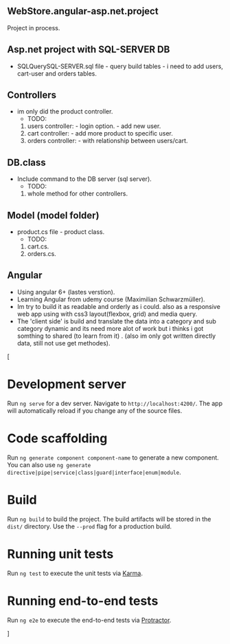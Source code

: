 ## WebStore.angular-asp.net.project

Project in process.

## Asp.net project with SQL-SERVER DB

- SQLQuerySQL-SERVER.sql file - query build tables - i need to add users, cart-user and orders tables.

## Controllers

- im only did the product controller.
  - TODO:
  1. users controller: - login option. - add new user.
  2. cart controller: - add more product to specific user.
  3. orders controller: - with relationship between users/cart.
  
## DB.class

- Include command to the DB server (sql server).
  - TODO:
  1. whole method for other controllers.
 
## Model (model folder)

- product.cs file - product class.
  - TODO:
  1. cart.cs.
  2. orders.cs.
 
## Angular

- Using angular 6+ (lastes verstion).
- Learning Angular from udemy course (Maximilian Schwarzmüller).
- Im try to build it as readable and orderly as i could. also as a responsive web app using with css3 layout(flexbox, grid) and media query.
- The 'client side' is build and translate the data into a category and sub category dynamic and its need more alot of work but i thinks i got somthing to shared (to learn from it) . (also im only got written directly data, still not use get methodes).
 
[ 
 
# Development server

Run `ng serve` for a dev server. Navigate to `http://localhost:4200/`. The app will automatically reload if you change any of the source files.

# Code scaffolding

Run `ng generate component component-name` to generate a new component. You can also use `ng generate directive|pipe|service|class|guard|interface|enum|module`.

# Build

Run `ng build` to build the project. The build artifacts will be stored in the `dist/` directory. Use the `--prod` flag for a production build.

# Running unit tests

Run `ng test` to execute the unit tests via [Karma](https://karma-runner.github.io).

# Running end-to-end tests

Run `ng e2e` to execute the end-to-end tests via [Protractor](http://www.protractortest.org/).

]






